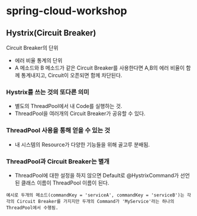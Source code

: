 # spring-cloud-workshop

## Hystrix(Circuit Breaker)
Circuit Breaker의 단위
- 에러 비율 통계의 단위
- A 메소드와 B 메소드가 같은 Circuit Breaker를 사용한다면 A,B의 에러 비율이 함께 통계내지고, Circuit이 오픈되면 함께 차단된다.


### Hystrix를 쓰는 것의 또다른 의미
- 별도의 ThreadPool에서 내 Code를 실행하는 것.
- ThreadPool을 여러개의 Circuit Breaker가 공유할 수 있다.

### ThreadPool 사용을 통해 얻을 수 있는 것
- 내 시스템의 Resource가 다양한 기능들을 위해 골고루 분배됨.


### ThreadPool과 Circuit Breaker는 별개
- ThreadPool에 대한 설정을 하지 않으면 Default로 @HystrixCommand가 선언된 클래스 이름이 ThreadPool 이름이 된다.
```
예시로 두개의 메소드(commandKey = 'serviceA', commandKey = 'serviceB')는 각각의 Circuit Breaker를 가지지만 두개의 Command가 'MyService'라는 하나의 ThreadPool에서 수행됨.
```
